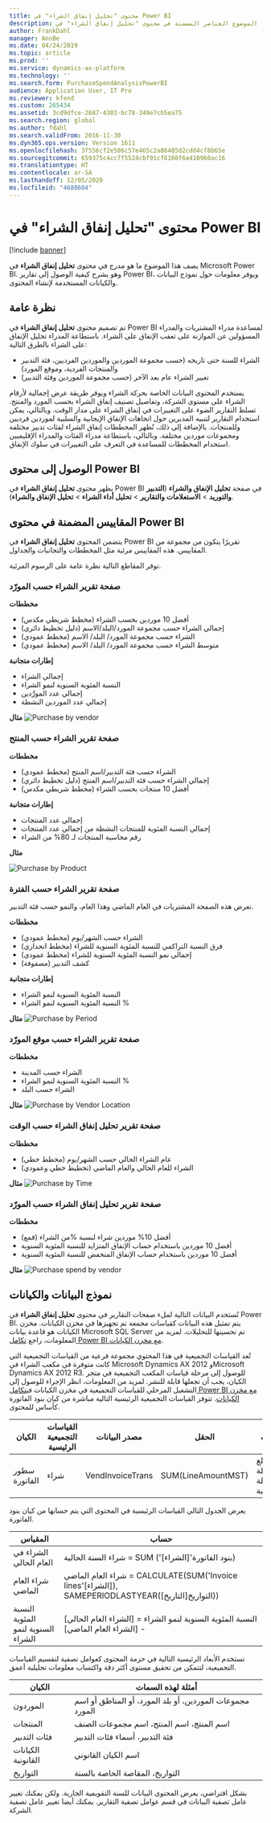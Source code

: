 ```yaml
---
title: محتوى "تحليل إنفاق الشراء" في Power BI
description: يصف هذا الموضوع العناصر المضمنة في محتوى "تحليل إنفاق الشراء" في Power BI. وهو يوضح كيفية الوصول إلى التقارير التي تم تضمينها في المحتوى، ويوفر معلومات حول نموذج البيانات والكيانات المستخدمة لإنشاء المحتوى.
author: FrankDahl
manager: AnnBe
ms.date: 04/24/2019
ms.topic: article
ms.prod: ''
ms.service: dynamics-ax-platform
ms.technology: ''
ms.search.form: PurchaseSpendAnalysisPowerBI
audience: Application User, IT Pro
ms.reviewer: kfend
ms.custom: 265434
ms.assetid: 3cd9dfce-2687-4303-bc78-349e7cb5ea75
ms.search.region: global
ms.author: fdahl
ms.search.validFrom: 2016-11-30
ms.dyn365.ops.version: Version 1611
ms.openlocfilehash: 3f556cf2e506c57e465c2a86485d2cdd4cf8b65e
ms.sourcegitcommit: 659375c4cc7f5524cbf91cf6160f6a410960ac16
ms.translationtype: HT
ms.contentlocale: ar-SA
ms.lasthandoff: 12/05/2020
ms.locfileid: "4680604"
---
```

# <a name="purchase-spend-analysis-power-bi-content"></a>محتوى "تحليل إنفاق الشراء" في Power BI

[!include [banner](../includes/banner.md)]

يصف هذا الموضوع ما هو مدرج في محتوى **تحليل إنفاق الشراء‬** في Microsoft Power BI. وهو يشرح كيفية الوصول إلى تقارير Power BI، ويوفر معلومات حول نموذج البيانات والكيانات المستخدمة لإنشاء المحتوى.

## <a name="overview"></a>نظرة عامة

تم تصميم محتوى **تحليل إنفاق الشراء** في Power BI لمساعدة مدراء المشتريات والمدراء المسؤولين عن الموازنة على تعقب الإنفاق على الشراء. باستطاعة المدراء تحليل الإنفاق على الشراء بالطرق التالية:

- الشراء للسنة حتى تاريخه (حسب مجموعة الموردين والموردين الفرديين، فئة التدبير والمنتجات الفردية، وموقع المورد)
- تغيير الشراء عام بعد الآخر (حسب مجموعة الموردين وفئة التدبير)

يستخدم المحتوى البيانات الخاصة بحركة الشراء ويوفر طريقة عرض إجمالية لأرقام الشراء على مستوى الشركة، وتفاصيل تصنيف إنفاق الشراء بحسب المورد والمنتج. تسلط التقارير الضوء على التغييرات في إنفاق الشراء على مدار الوقت. وبالتالي، يمكن استخدام التقارير لتنبيه المديرين حول اتجاهات الإنفاق الإيجابية والسلبية لموردين فرديين وللمنتجات. بالإضافة إلى ذلك، تُظهر المخططات إنفاق الشراء لفئات تدبير مختلفة ومجموعات موردين مختلفة. وبالتالي، باستطاعة مدراء الفئات والمدراء الإقليميين استخدام المخططات للمساعدة في التعرف على التغييرات في سلوك الإنفاق.

## <a name="accessing-the-power-bi-content"></a>الوصول إلى محتوى Power BI
يظهر محتوى **تحليل إنفاق الشراء** في Power BI في صفحة **تحليل الإنفاق والشراء** (**التدبير والتوريد** \> **الاستعلامات والتقارير** \> **تحليل أداء الشراء** \> **تحليل الإنفاق والشراء‬**).

## <a name="metrics-that-are-included-in-the-power-bi-content"></a>المقاييس المضمنة في محتوى Power BI
يتضمن المحتوى **تحليل إنفاق الشراء** في Power BI تقريرًا يتكون من مجموعة من المقاييس. هذه المقاييس مرئية مثل المخططات والتجانبات والجداول. 

توفر المقاطع التالية نظرة عامة على الرسوم المرئية.

### <a name="purchase-by-vendor-report-page"></a>صفحة تقرير الشراء حسب المورّد
**مخططات**
- أفضل 10 موردين بحسب الشراء (مخطط شريطي مكدس)
- إجمالي الشراء حسب مجموعة المورد/البلد/الاسم (دليل تخطيط دائري)
- الشراء حسب مجموعة المورد/ البلد/ الاسم (مخطط عمودي)
- متوسط الشراء حسب مجموعة المورد/ البلد/ الاسم (مخطط عمودي)

**إطارات متجانبة**
- إجمالي الشراء
- النسبة المئوية السنوية لنمو الشراء
- إجمالي عدد المورَّدين
- إجمالي عدد الموردين النشطة

**مثال**
<img src="media/spend1.png" alt="Purchase by vendor">

### <a name="purchase-by-product-report-page"></a>صفحة تقرير الشراء حسب المنتج

**مخططات**
- الشراء حسب فئة التدبير/اسم المنتج (مخطط عمودي)
- إجمالي الشراء حسب فئة التدبير/اسم المنتج (دليل تخطيط دائري)
- أفضل 10 منتجات بحسب الشراء (مخطط شريطي مكدس)

**إطارات متجانبة**
- إجمالي عدد المنتجات</li>
- إجمالي النسبة المئوية للمنتجات النشطة من إجمالي عدد المنتجات
- رقم محاسبة المنتجات لـ 80% من الشراء

**مثال**


<img src="media/purchaseByProduct.png" alt="Purchase by Product">

### <a name="purchase-by-period-report-page"></a>صفحة تقرير الشراء حسب الفترة
تعرض هذه الصفحة المشتريات في العام الماضي وهذا العام، والنمو حسب فئة التدبير.

**مخططات** 
- الشراء حسب الشهر/يوم (مخطط عمودي)
- فرق النسبة التراكمي للنسبة المئوية السنوية للشراء (مخطط انحداري)
- إجمالي نمو النسبة المئوية السنوية للشراء (مخطط عمودي)
- كشف التدبير (مصفوفة)

**إطارات متجانبة**
- النسبة المئوية السنوية لنمو الشراء
- النسبة المئوية السنوية لنمو الشراء %

**مثال**
<img src="media/purchaseByPeriod.png" alt="Purchase by Period">

### <a name="purchase-by-vendor-location-report-page"></a>صفحة تقرير الشراء حسب موقع المورّد

**مخططات**
- الشراء حسب المدينة
- النسبة المئوية السنوية لنمو الشراء %
- الشراء حسب البلد

**مثال**
<img src="media/purchByVendorLocation.png" alt="Purchase by Vendor Location">

### <a name="purchase-spend-analysis-by-time-report-page"></a>صفحة تقرير تحليل إنفاق الشراء حسب الوقت

**مخططات** 
- عام الشراء الحالي حسب الشهر/يوم (مخطط خطي)
- الشراء للعام الحالي والعام الماضي (تخطيط خطي وعمودي)

**مثال**
<img src="media/PurchByTIme.png" alt="Purchase by Time">

### <a name="purchase-spend-analysis-by-vendor-report-page"></a>صفحة تقرير تحليل إنفاق الشراء حسب المورّد

**مخططات** 
- أفضل 10% موردين شراء لنسبة   %من الشراء (قمع)
- أفضل 10 موردين باستخدام حساب الإنفاق المتزايد للنسبة المئوية السنوية
- أفضل 10 موردين باستخدام حساب الإنفاق المنخفض للنسبة المئوية السنوية

**مثال‏‎** 
<img src="media/PurchSpendAnalysisByVendor.png" alt="Purchase spend by vendor">


## <a name="data-model-and-entities"></a>نموذج البيانات والكيانات
تُستخدم البيانات التالية لملء صفحات التقارير في محتوى **تحليل إنفاق الشراء** في Power BI. يتم تمثيل هذه البيانات كقياسات مجمعة تم تجهيزها في مخزن الكيانات. مخزن الكيانات هو قاعدة بيانات Microsoft SQL Server تم تحسينها للتحليلات. لمزيد من المعلومات، راجع [تكامل Power BI مع مخزن الكيانات](power-bi-integration-entity-store.md).

تُعد القياسات التجميعية في هذا المحتوي مجموعة فرعية من القياسات التجميعية التي كانت متوفرة في مكعب الشراء في Microsoft Dynamics AX 2012 وMicrosoft Dynamics AX 2012 R3. للوصول إلى مرحلة قياسات المكعب التجميعية في متجر الكيان، يجب أن تجعلها قابلة للنشر. لمزيد من المعلومات، انظر الإجراء للوصول إلى التشغيل المرحلي للقياسات التجميعية في مخزن الكيانات في[تكامل Power BI مع مخزن الكيانات](power-bi-integration-entity-store.md). تتوفر القياسات التجميعية الرئيسية التالية مباشرة من كيان بنود الفاتورة كأساس للمحتوى.

| الكيان        | القياسات التجميعية الرئيسية | مصدر البيانات                                 | الحقل              | ‏‏الوصف                            |
|---------------|----------------------------|---------------------------------------------|--------------------|----------------------------------------|
| سطور الفاتورة | شراء                   | VendInvoiceTrans                            | SUM(LineAmountMST) | المبلغ بعملة عملة المحاسبة. |

يعرض الجدول التالي القياسات الرئيسية في المحتوى التي يتم حسابها من كيان بنود الفاتورة.

| المقياس               | حساب                                                                                         |
|-----------------------|-----------------------------------------------------------------------------------------------------|
| الشراء في العام الحالي | شراء السنة الحالية = SUM ('بنود الفاتورة'\[الشراء\])                                            |
| شراء العام الماضي    | شراء العام الماضي = CALCULATE(SUM('Invoice lines'\[الشراء\]), SAMEPERIODLASTYEAR(التواريخ\[التاريخ\])) |
| النسبة المئوية السنوية لنمو الشراء   | النسبة المئوية السنوية لنمو الشراء = \[الشراء العام الحالي\] - \[الشراء العام الماضي\]                            |

تستخدم الأبعاد الرئيسية التالية في حزمة المحتوى كعوامل تصفية لتقسيم القياسات التجميعية، لتتمكن من تحقيق مستوى أكثر دقة واكتساب معلومات تحليلية أعمق.

| الكيان                 | أمثلة لهذه السمات                                |
|------------------------|-------------------------------------------------------|
| الموردون                | مجموعات الموردين، أو بلد المورد، أو المناطق أو اسم المورد |
| المنتجات               | اسم المنتج، اسم المنتج، اسم مجموعات الصنف        |
| فئات التدبير | فئة التدبير، أسماء فئات التدبير      |
| الكيانات القانونية         | اسم الكيان القانوني                                     |
| التواريخ                  | التواريخ، المقاصة الخاصة بالسنة                                    |

بشكل افتراضي، يعرض المحتوى البيانات للسنة التقويمية الجارية. ولكن يمكنك تغيير عامل تصفية البيانات في قسم عوامل تصفية التقارير. يمكنك أيضا تغيير عامل تصفية الشركة.
